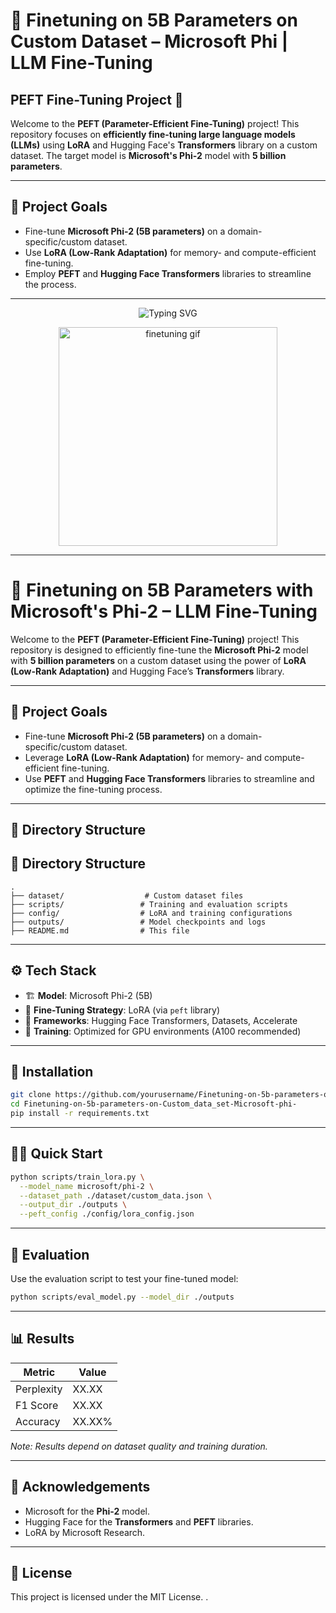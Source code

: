 # 🧠 Finetuning on 5B Parameters on Custom Dataset – Microsoft Phi | LLM Fine-Tuning

## PEFT Fine-Tuning Project 🚀

Welcome to the **PEFT (Parameter-Efficient Fine-Tuning)** project! This repository focuses on **efficiently fine-tuning large language models (LLMs)** using **LoRA** and Hugging Face's **Transformers** library on a custom dataset. The target model is **Microsoft's Phi-2** model with **5 billion parameters**.

---

## 📌 Project Goals

- Fine-tune **Microsoft Phi-2 (5B parameters)** on a domain-specific/custom dataset.
- Use **LoRA (Low-Rank Adaptation)** for memory- and compute-efficient fine-tuning.
- Employ **PEFT** and **Hugging Face Transformers** libraries to streamline the process.

---
<!-- README.md -->

<p align="center">
  <img src="https://readme-typing-svg.demolab.com?font=Fira+Code&pause=1000&center=true&vCenter=true&width=500&lines=🚀+Finetuning+on+5B+Parameters;💻+Fine-Tuning+Microsoft+Phi-2;⚙️+PEFT+%7C+LoRA+%7C+Transformers" alt="Typing SVG" />
</p>

<p align="center">
  <img src="https://media.giphy.com/media/xT0Gqjs0y0iXc5Yw0s/giphy.gif" width="350" alt="finetuning gif" />
</p>

---

# 🧠 **Finetuning on 5B Parameters with Microsoft's Phi-2 – LLM Fine-Tuning**

Welcome to the **PEFT (Parameter-Efficient Fine-Tuning)** project! This repository is designed to efficiently fine-tune the **Microsoft Phi-2** model with **5 billion parameters** on a custom dataset using the power of **LoRA (Low-Rank Adaptation)** and Hugging Face’s **Transformers** library.

---

## 📌 **Project Goals**

- Fine-tune **Microsoft Phi-2 (5B parameters)** on a domain-specific/custom dataset.
- Leverage **LoRA (Low-Rank Adaptation)** for memory- and compute-efficient fine-tuning.
- Use **PEFT** and **Hugging Face Transformers** libraries to streamline and optimize the fine-tuning process.

---

## 📁 **Directory Structure**



## 📁 Directory Structure

```
.
├── dataset/                  # Custom dataset files
├── scripts/                 # Training and evaluation scripts
├── config/                  # LoRA and training configurations
├── outputs/                 # Model checkpoints and logs
├── README.md                # This file
```

---

## ⚙️ Tech Stack

- 🏗 **Model**: Microsoft Phi-2 (5B)
- 🧩 **Fine-Tuning Strategy**: LoRA (via `peft` library)
- 🧠 **Frameworks**: Hugging Face Transformers, Datasets, Accelerate
- 🚀 **Training**: Optimized for GPU environments (A100 recommended)

---

## 📝 Installation

```bash
git clone https://github.com/yourusername/Finetuning-on-5b-parameters-on-Custom_data_set-Microsoft-phi-.git
cd Finetuning-on-5b-parameters-on-Custom_data_set-Microsoft-phi-
pip install -r requirements.txt
```

---

## 🏃‍♂️ Quick Start

```bash
python scripts/train_lora.py \
  --model_name microsoft/phi-2 \
  --dataset_path ./dataset/custom_data.json \
  --output_dir ./outputs \
  --peft_config ./config/lora_config.json
```

---

## 🧪 Evaluation

Use the evaluation script to test your fine-tuned model:

```bash
python scripts/eval_model.py --model_dir ./outputs
```

---

## 📊 Results

| Metric       | Value     |
|--------------|-----------|
| Perplexity   | XX.XX     |
| F1 Score     | XX.XX     |
| Accuracy     | XX.XX%    |

*Note: Results depend on dataset quality and training duration.*

---

## 🧠 Acknowledgements

- Microsoft for the **Phi-2** model.
- Hugging Face for the **Transformers** and **PEFT** libraries.
- LoRA by Microsoft Research.

---

## 📄 License

This project is licensed under the MIT License.
.

